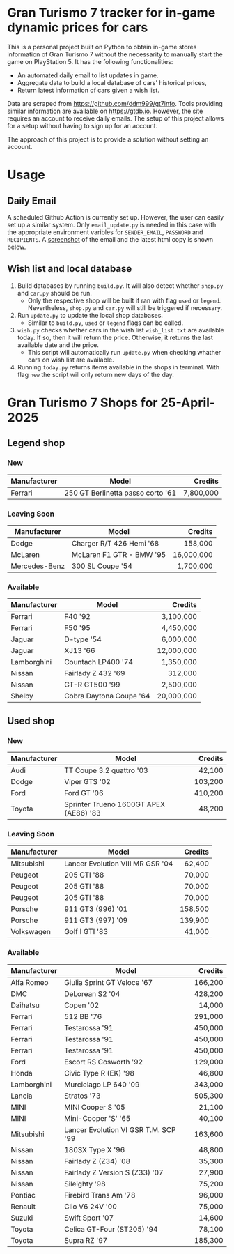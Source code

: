 # Gran Turismo 7 tracker for in-game dynamic prices for cars

This is a personal project built on Python to obtain in-game stores information of Gran Turismo 7 without the necessarity to manually start the game on PlayStation 5. It has the following functionalities:

- An automated daily email to list updates in game.
- Aggregate data to build a local database of cars' historical prices,
- Return latest information of cars given a wish list.

Data are scraped from https://github.com/ddm999/gt7info. Tools providing similar information are available on https://gtdb.io. However, the site requires an account to receive daily emails. The setup of this project allows for a setup without having to sign up for an account.

The approach of this project is to provide a solution without setting an account.

# Usage

## Daily Email

A scheduled Github Action is currently set up. However, the user can easily set up a similar system. Only `email_update.py` is needed in this case with the appropriate environment varibles for `SENDER_EMAIL`, `PASSWORD` and `RECIPIENTS`. A [screenshot](https://raw.githubusercontent.com/marcohoucheng/Gran-Turismo-7-Price-Tracker/main/data/email_screenshot.png) of the email and the latest html copy is shown below.

## Wish list and local database

1. Build databases by running `build.py`. It will also detect whether `shop.py` and `car.py` should be run.
    - Only the respective shop will be built if ran with flag `used` or `legend`. Nevertheless, `shop.py` and `car.py` will still be triggered if necessary.
2. Run `update.py` to update the local shop databases.
    - Similar to `build.py`, `used` or `legend` flags can be called.
3. `wish.py` checks whether cars in the wish list `wish_list.txt` are available today. If so, then it will return the price. Otherwise, it returns the last available date and the price.
    - This script will automatically run `update.py` when checking whather cars on wish list are available.
4. Running `today.py` returns items available in the shops in terminal. With flag `new` the script will only return new days of the day.


# Gran Turismo 7 Shops for 25-April-2025



## Legend shop

### New
 | Manufacturer | Model | Credits |
 | --- | --- | --: |
|Ferrari|250 GT Berlinetta passo corto '61|7,800,000|

### Leaving Soon
 | Manufacturer | Model | Credits |
 | --- | --- | --: |
|Dodge|Charger R/T 426 Hemi '68|158,000|
|McLaren|McLaren F1 GTR - BMW '95|16,000,000|
|Mercedes-Benz|300 SL Coupe '54|1,700,000|

### Available
 | Manufacturer | Model | Credits |
 | --- | --- | --: |
|Ferrari|F40 '92|3,100,000|
|Ferrari|F50 '95|4,450,000|
|Jaguar|D-type '54|6,000,000|
|Jaguar|XJ13 '66|12,000,000|
|Lamborghini|Countach LP400 '74|1,350,000|
|Nissan|Fairlady Z 432 '69|312,000|
|Nissan|GT-R GT500 '99|2,500,000|
|Shelby|Cobra Daytona Coupe '64|20,000,000|


## Used shop

### New
 | Manufacturer | Model | Credits |
 | --- | --- | --: |
|Audi|TT Coupe 3.2 quattro '03|42,100|
|Dodge|Viper GTS '02|103,200|
|Ford|Ford GT '06|410,200|
|Toyota|Sprinter Trueno 1600GT APEX (AE86) '83|48,200|

### Leaving Soon
 | Manufacturer | Model | Credits |
 | --- | --- | --: |
|Mitsubishi|Lancer Evolution VIII MR GSR '04|62,400|
|Peugeot|205 GTI '88|70,000|
|Peugeot|205 GTI '88|70,000|
|Peugeot|205 GTI '88|70,000|
|Porsche|911 GT3 (996) '01|158,500|
|Porsche|911 GT3 (997) '09|139,900|
|Volkswagen|Golf I GTI '83|41,000|

### Available
 | Manufacturer | Model | Credits |
 | --- | --- | --: |
|Alfa Romeo|Giulia Sprint GT Veloce '67|166,200|
|DMC|DeLorean S2 '04|428,200|
|Daihatsu|Copen '02|14,000|
|Ferrari|512 BB '76|291,000|
|Ferrari|Testarossa '91|450,000|
|Ferrari|Testarossa '91|450,000|
|Ferrari|Testarossa '91|450,000|
|Ford|Escort RS Cosworth '92|129,000|
|Honda|Civic Type R (EK) '98|46,800|
|Lamborghini|Murcielago LP 640 '09|343,000|
|Lancia|Stratos '73|505,300|
|MINI|MINI Cooper S '05|21,100|
|MINI|Mini-Cooper 'S' '65|40,100|
|Mitsubishi|Lancer Evolution VI GSR T.M. SCP '99|163,600|
|Nissan|180SX Type X '96|48,800|
|Nissan|Fairlady Z (Z34) '08|35,300|
|Nissan|Fairlady Z Version S (Z33) '07|27,900|
|Nissan|Sileighty '98|75,200|
|Pontiac|Firebird Trans Am '78|96,000|
|Renault|Clio V6 24V '00|75,000|
|Suzuki|Swift Sport '07|14,600|
|Toyota|Celica GT-Four (ST205) '94|78,100|
|Toyota|Supra RZ '97|185,300|
